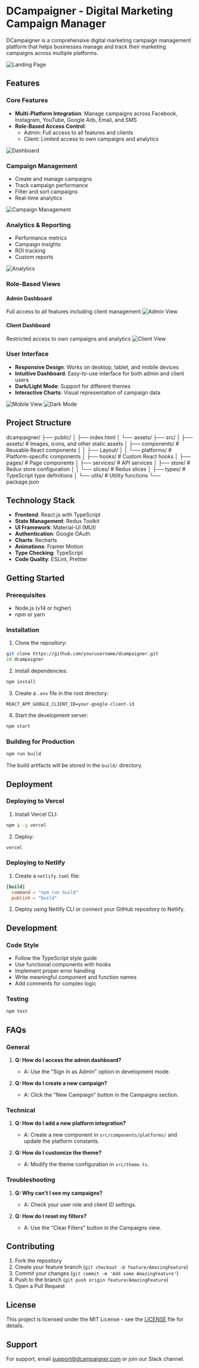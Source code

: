 # DCampaigner - Digital Marketing Campaign Manager

DCampaigner is a comprehensive digital marketing campaign management platform that helps businesses manage and track their marketing campaigns across multiple platforms.

![Landing Page](./screenshots/landing.png)

## Features

### Core Features
- **Multi-Platform Integration**: Manage campaigns across Facebook, Instagram, YouTube, Google Ads, Email, and SMS
- **Role-Based Access Control**: 
  - Admin: Full access to all features and clients
  - Client: Limited access to own campaigns and analytics

![Dashboard](./screenshots/dashboard.png)

### Campaign Management
- Create and manage campaigns
- Track campaign performance
- Filter and sort campaigns
- Real-time analytics

![Campaign Management](./screenshots/campaigns.png)

### Analytics & Reporting
- Performance metrics
- Campaign insights
- ROI tracking
- Custom reports

![Analytics](./screenshots/analytics.png)

### Role-Based Views

#### Admin Dashboard
Full access to all features including client management
![Admin View](./screenshots/admin-view.png)

#### Client Dashboard
Restricted access to own campaigns and analytics
![Client View](./screenshots/client-view.png)

### User Interface
- **Responsive Design**: Works on desktop, tablet, and mobile devices
- **Intuitive Dashboard**: Easy-to-use interface for both admin and client users
- **Dark/Light Mode**: Support for different themes
- **Interactive Charts**: Visual representation of campaign data

![Mobile View](./screenshots/mobile-view.png)
![Dark Mode](./screenshots/dark-mode.png)

## Project Structure 
dcampaigner/
├── public/
│ ├── index.html
│ └── assets/
├── src/
│ ├── assets/ # Images, icons, and other static assets
│ ├── components/ # Reusable React components
│ │ ├── Layout/
│ │ └── platforms/ # Platform-specific components
│ ├── hooks/ # Custom React hooks
│ ├── pages/ # Page components
│ ├── services/ # API services
│ ├── store/ # Redux store configuration
│ │ └── slices/ # Redux slices
│ ├── types/ # TypeScript type definitions
│ └── utils/ # Utility functions
└── package.json
## Technology Stack

- **Frontend**: React.js with TypeScript
- **State Management**: Redux Toolkit
- **UI Framework**: Material-UI (MUI)
- **Authentication**: Google OAuth
- **Charts**: Recharts
- **Animations**: Framer Motion
- **Type Checking**: TypeScript
- **Code Quality**: ESLint, Prettier

## Getting Started

### Prerequisites
- Node.js (v14 or higher)
- npm or yarn

### Installation

1. Clone the repository:

```bash
git clone https://github.com/yourusername/dcampaigner.git
cd dcampaigner
```

2. Install dependencies:
```bash
npm install
```

3. Create a `.env` file in the root directory:
```env
REACT_APP_GOOGLE_CLIENT_ID=your-google-client-id
```

4. Start the development server:
```bash
npm start
```

### Building for Production

```bash
npm run build
```

The build artifacts will be stored in the `build/` directory.

## Deployment

### Deploying to Vercel

1. Install Vercel CLI:
```bash
npm i -g vercel
```

2. Deploy:
```bash
vercel
```

### Deploying to Netlify

1. Create a `netlify.toml` file:
```toml
[build]
  command = "npm run build"
  publish = "build"
```

2. Deploy using Netlify CLI or connect your GitHub repository to Netlify.

## Development

### Code Style

- Follow the TypeScript style guide
- Use functional components with hooks
- Implement proper error handling
- Write meaningful component and function names
- Add comments for complex logic

### Testing

```bash
npm test
```

## FAQs

### General
1. **Q: How do I access the admin dashboard?**
   - A: Use the "Sign In as Admin" option in development mode.

2. **Q: How do I create a new campaign?**
   - A: Click the "New Campaign" button in the Campaigns section.

### Technical
1. **Q: How do I add a new platform integration?**
   - A: Create a new component in `src/components/platforms/` and update the platform constants.

2. **Q: How do I customize the theme?**
   - A: Modify the theme configuration in `src/theme.ts`.

### Troubleshooting
1. **Q: Why can't I see my campaigns?**
   - A: Check your user role and client ID settings.

2. **Q: How do I reset my filters?**
   - A: Use the "Clear Filters" button in the Campaigns view.

## Contributing

1. Fork the repository
2. Create your feature branch (`git checkout -b feature/AmazingFeature`)
3. Commit your changes (`git commit -m 'Add some AmazingFeature'`)
4. Push to the branch (`git push origin feature/AmazingFeature`)
5. Open a Pull Request

## License

This project is licensed under the MIT License - see the [LICENSE](LICENSE) file for details.

## Support

For support, email support@dcampaigner.com or join our Slack channel. 